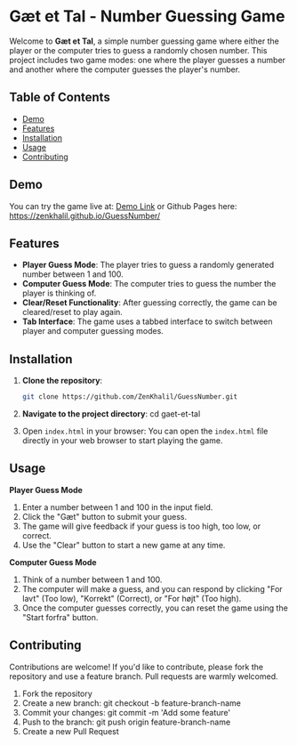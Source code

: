 # Gæt et Tal - Number Guessing Game

Welcome to **Gæt et Tal**, a simple number guessing game where either the player or the computer tries to guess a randomly chosen number. This project includes two game modes: one where the player guesses a number and another where the computer guesses the player's number.

## Table of Contents

- [Demo](#demo)
- [Features](#features)
- [Installation](#installation)
- [Usage](#usage)
- [Contributing](#contributing)

## Demo

You can try the game live at: [Demo Link](https://guessnumber-rkf0.onrender.com) or Github Pages here: https://zenkhalil.github.io/GuessNumber/

## Features

- **Player Guess Mode**: The player tries to guess a randomly generated number between 1 and 100.
- **Computer Guess Mode**: The computer tries to guess the number the player is thinking of.
- **Clear/Reset Functionality**: After guessing correctly, the game can be cleared/reset to play again.
- **Tab Interface**: The game uses a tabbed interface to switch between player and computer guessing modes.

## Installation

1. **Clone the repository**:
   ```bash
   git clone https://github.com/ZenKhalil/GuessNumber.git

2. **Navigate to the project directory**:
    cd gaet-et-tal

3. Open `index.html` in your browser: You can open the `index.html` file directly in your web browser to start playing the game.

## Usage

**Player Guess Mode**

1. Enter a number between 1 and 100 in the input field.
2. Click the "Gæt" button to submit your guess.
3. The game will give feedback if your guess is too high, too low, or correct.
4. Use the "Clear" button to start a new game at any time.

**Computer Guess Mode**

1. Think of a number between 1 and 100.
2. The computer will make a guess, and you can respond by clicking "For lavt" (Too low), "Korrekt" (Correct), or "For højt" (Too high).
3. Once the computer guesses correctly, you can reset the game using the "Start forfra" button.

## Contributing
Contributions are welcome! If you'd like to contribute, please fork the repository and use a feature branch. Pull requests are warmly welcomed.

1. Fork the repository
2. Create a new branch: git checkout -b feature-branch-name
3. Commit your changes: git commit -m 'Add some feature'
4. Push to the branch: git push origin feature-branch-name
5. Create a new Pull Request
